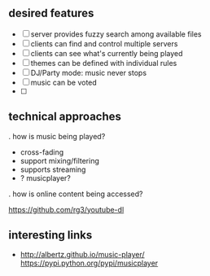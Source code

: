 desired features
----------------

- [ ] server provides fuzzy search among available files
- [ ] clients can find and control multiple servers
- [ ] clients can see what's currently being played 
- [ ] themes can be defined with individual rules
- [ ] DJ/Party mode: music never stops
- [ ] music can be voted
- [ ] 

technical approaches
--------------------

. how is music being played?
  - cross-fading
  - support mixing/filtering
  - supports streaming
- ? musicplayer?

. how is online content being accessed?


https://github.com/rg3/youtube-dl


interesting links
-----------------
* http://albertz.github.io/music-player/
  https://pypi.python.org/pypi/musicplayer

